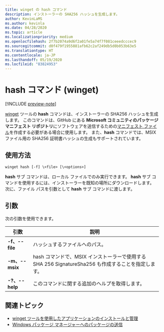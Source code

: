```yaml
---
title: winget の hash コマンド
description: インストーラーの SHA256 ハッシュを生成します。
author: KevinLaMS
ms.author: kevinla
ms.date: 04/28/2020
ms.topic: article
ms.localizationpriority: medium
ms.openlocfilehash: 2f7b2074a9d6f2a01fe5a74f7f081ceeedcccec9
ms.sourcegitcommit: d0f479f1955881afb62c2af249db5d0b053b63e5
ms.translationtype: HT
ms.contentlocale: ja-JP
ms.lasthandoff: 05/19/2020
ms.locfileid: "83824953"
---
```

# <a name="hash-command-winget"></a>hash コマンド (winget)

[!INCLUDE [preview-note](../../includes/package-manager-preview.md)]

[winget](index.md) ツールの **hash** コマンドは、インストーラーの SHA256 ハッシュを生成します。 このコマンドは、GitHub にある **Microsoft コミュニティのパッケージ マニフェスト リポジトリ**にソフトウェアを送信するための[マニフェスト ファイル](../package/manifest.md)を作成する必要がある場合に使用します。 また、**hash** コマンドでは、MSIX ファイル用の SHA256 証明書ハッシュの生成もサポートされています。

## <a name="usage"></a>使用方法

`winget hash [-f] \<file> [\<options>]`

**hash** サブ コマンドは、ローカル ファイルでのみ実行できます。 **hash** サブ コマンドを使用するには、インストーラーを既知の場所にダウンロードします。 次に、ファイル パスを引数として **hash** サブ コマンドに渡します。

## <a name="arguments"></a>引数

次の引数を使用できます。

| 引数  | 説明 |
|--------------|-------------|
| **-f、--file** |  ハッシュするファイルへのパス。 |
| **-m、--msix**  | hash コマンドで、MSIX インストーラーで使用する SHA 256 SignatureSha256 も作成することを指定します。 |
| **-?、--help** |  このコマンドに関する追加のヘルプを取得します。 |

## <a name="related-topics"></a>関連トピック

* [winget ツールを使用したアプリケーションのインストールと管理](index.md)
* [Windows パッケージ マネージャーへのパッケージの送信](../package/index.md)

